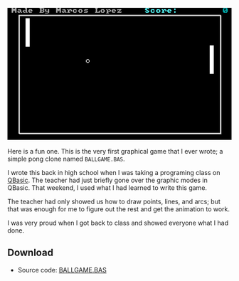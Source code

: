 ![Ballgame](ballgame.png)

Here is a fun one.
This is the very first graphical game that I ever wrote; a simple pong clone named `BALLGAME.BAS`.

I wrote this back in high school when I was taking a programing class on [QBasic](https://en.wikipedia.org/wiki/QBasic).
The teacher had just briefly gone over the graphic modes in QBasic.
That weekend, I used what I had learned to write this game.

The teacher had only showed us how to draw points, lines, and arcs;
but that was enough for me to figure out the rest and get the animation to work.

I was very proud when I got back to class and showed everyone what I had done.

## Download

- Source code: [BALLGAME.BAS](BALLGAME.BAS)
